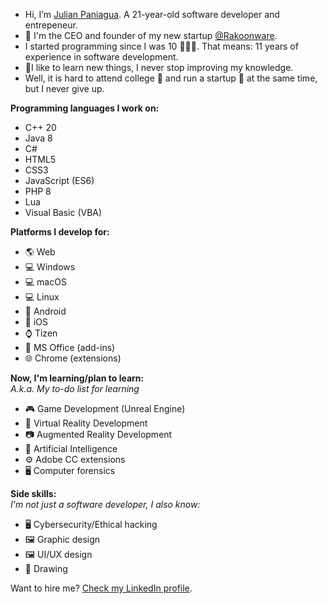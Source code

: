 * Hi, I’m [Julian Paniagua](https://github.com/JulianPaniagua). A 21-year-old software developer and entrepeneur.
* 🏢 I'm the CEO and founder of my new startup [@Rakoonware](https://github.com/Rakoonware).
* I started programming since I was 10 🙋🏻‍♂️. That means: 11 years of experience in software development.
* 📖I like to learn new things, I never stop improving my knowledge.
* Well, it is hard to attend college 🏫 and run a startup 🏢 at the same time, but I never give up.

**Programming languages I work on:**
* C++ 20
* Java 8
* C#
* HTML5
* CSS3
* JavaScript (ES6)
* PHP 8
* Lua
* Visual Basic (VBA)

**Platforms I develop for:**
* 🌎 Web
* 💻 Windows
* 💻 macOS
* 💻 Linux
* 📱 Android
* 📱 iOS
* ⌚ Tizen
* 🏢 MS Office (add-ins)
* 🌐 Chrome (extensions)

**Now, I'm learning/plan to learn:**<br>
*A.k.a. My to-do list for learning*
* 🎮 Game Development (Unreal Engine)
* 🥽 Virtual Reality Development
* 📷 Augmented Reality Development
* 🤖 Artificial Intelligence
* ⚙ Adobe CC extensions
* 🖥 Computer forensics

**Side skills:**<br>
*I'm not just a software developer, I also know:*
* 🖥 Cybersecurity/Ethical hacking
* 🖼 Graphic design
* 🖼 UI/UX design
* 🎨 Drawing

Want to hire me? [Check my LinkedIn profile](https://www.linkedin.com/in/julianpaniagua/).
